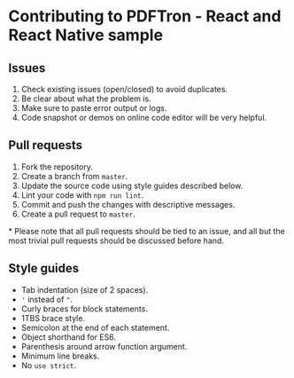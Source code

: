 # Contributing to PDFTron - React and React Native sample

## Issues
1. Check existing issues (open/closed) to avoid duplicates.
2. Be clear about what the problem is.
3. Make sure to paste error output or logs.
4. Code snapshot or demos on online code editor will be very helpful.

## Pull requests
1. Fork the repository.
2. Create a branch from `master`.
3. Update the source code using style guides described below.
4. Lint your code with `npm run lint`.
5. Commit and push the changes with descriptive messages.
6. Create a pull request to `master`.

\* Please note that all pull requests should be tied to an issue, and all but the most trivial pull requests should be discussed before hand.

## Style guides
- Tab indentation (size of 2 spaces).
- `'` instead of `"`.
- Curly braces for block statements.
- 1TBS brace style.
- Semicolon at the end of each statement.
- Object shorthand for ES6.
- Parenthesis around arrow function argument.
- Minimum line breaks.
- No `use strict`.